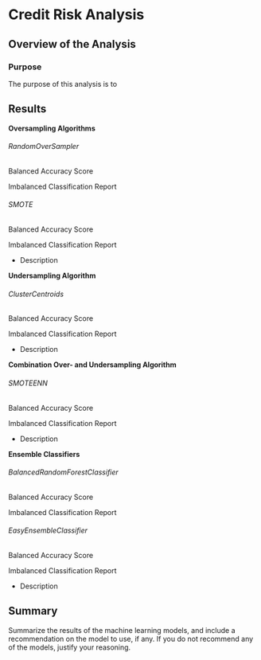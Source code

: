 # Credit Risk Analysis

## Overview of the Analysis 

### Purpose

The purpose of this analysis is to  

## Results

**Oversampling Algorithms**

###### RandomOverSampler
Balanced Accuracy Score
>
Imbalanced Classification Report
>

###### SMOTE
Balanced Accuracy Score
>
Imbalanced Classification Report
>

- Description

**Undersampling Algorithm**

###### ClusterCentroids
Balanced Accuracy Score
>
Imbalanced Classification Report
>

- Description

**Combination Over- and Undersampling Algorithm**

###### SMOTEENN
Balanced Accuracy Score
>
Imbalanced Classification Report
>

- Description

**Ensemble Classifiers**

###### BalancedRandomForestClassifier
Balanced Accuracy Score
>
Imbalanced Classification Report
>

###### EasyEnsembleClassifier
Balanced Accuracy Score
>
Imbalanced Classification Report
>

- Description

## Summary

Summarize the results of the machine learning models, and include a recommendation on the model to use, if any. If you do not recommend any of the models, justify your reasoning.
